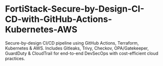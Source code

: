 # FortiStack-Secure-by-Design-CI-CD-with-GitHub-Actions-Kubernetes-AWS
Secure-by-design CI/CD pipeline using GitHub Actions, Terraform, Kubernetes &amp; AWS. Includes Gitleaks, Trivy, Checkov, OPA/Gatekeeper, GuardDuty &amp; CloudTrail for end-to-end DevSecOps with cost-efficient cloud practices.
